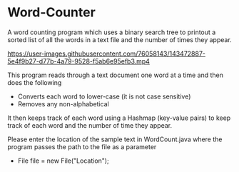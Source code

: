 # Word-Counter
A word counting program which uses a binary search tree to printout a sorted list of all the words in a text file and the number of times they appear. 





https://user-images.githubusercontent.com/76058143/143472887-5e4f9b27-d77b-4a79-9528-f5ab6e95efb3.mp4





This program reads through a text document one word at a time and then does the following
  - Converts each word to lower-case (it is not case sensitive)
  - Removes any non-alphabetical  

It then keeps track of each word using a Hashmap (key-value pairs) to keep track of each word and the number of time they appear.

Please enter the location of the sample text in WordCount.java where the program passes the path to the file as a parameter

  - File file = new File("Location");
